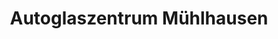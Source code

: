 ---
title: "Autoglaszentrum Mühlhausen"
url: /muehlhausen-thueringen/autoglaszentrum-muehlhausen/
shop: Autowerkstatt
---